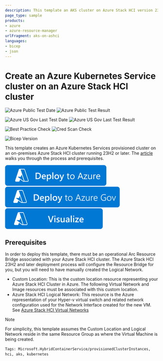 ```yaml
---
description: This template an AKS cluster on Azure Stack HCI version 23H2+
page_type: sample
products:
- azure
- azure-resource-manager
urlFragment: aks-on-ashci
languages:
- bicep
- json
---
```

# Create an Azure Kubernetes Service cluster on an Azure Stack HCI cluster

![Azure Public Test Date](https://azurequickstartsservice.blob.core.windows.net/badges/quickstarts/microsoft.azurestackhci/aks-on-ashci/PublicLastTestDate.svg)
![Azure Public Test Result](https://azurequickstartsservice.blob.core.windows.net/badges/quickstarts/microsoft.azurestackhci/aks-on-ashci/PublicDeployment.svg)

![Azure US Gov Last Test Date](https://azurequickstartsservice.blob.core.windows.net/badges/quickstarts/microsoft.azurestackhci/aks-on-ashci/FairfaxLastTestDate.svg)
![Azure US Gov Last Test Result](https://azurequickstartsservice.blob.core.windows.net/badges/quickstarts/microsoft.azurestackhci/aks-on-ashci/FairfaxDeployment.svg)

![Best Practice Check](https://azurequickstartsservice.blob.core.windows.net/badges/quickstarts/microsoft.azurestackhci/aks-on-ashci/BestPracticeResult.svg)
![Cred Scan Check](https://azurequickstartsservice.blob.core.windows.net/badges/quickstarts/microsoft.azurestackhci/aks-on-ashci/CredScanResult.svg)

![Bicep Version](https://azurequickstartsservice.blob.core.windows.net/badges/quickstarts/microsoft.azurestackhci/aks-on-ashci/BicepVersion.svg)

This template creates an Azure Kubernetes Services provisioned cluster on an on-premises Azure Stack HCI cluster running 23H2 or later. The [article](/azure-stack/hci/manage/manage-virtual-machines-in-azure-portal?tabs=arm) walks you through the process and prerequisites.

[![Deploy To Azure](https://raw.githubusercontent.com/Azure/azure-quickstart-templates/master/1-CONTRIBUTION-GUIDE/images/deploytoazure.svg?sanitize=true)](https://portal.azure.com/#create/Microsoft.Template/uri/https%3A%2F%2Fraw.githubusercontent.com%2FAzure%2Fazure-quickstart-templates%2Fmaster%2Fquickstarts%2Fmicrosoft.azurestackhci%2Faks-on-ashci%2Fazuredeploy.json)
[![Deploy To Azure US Gov](https://raw.githubusercontent.com/Azure/azure-quickstart-templates/master/1-CONTRIBUTION-GUIDE/images/deploytoazuregov.svg?sanitize=true)](https://portal.azure.us/#create/Microsoft.Template/uri/https%3A%2F%2Fraw.githubusercontent.com%2FAzure%2Fazure-quickstart-templates%2Fmaster%2Fquickstarts%2Fmicrosoft.azurestackhci%2Faks-on-ashci%2Fazuredeploy.json)
[![Visualize](https://raw.githubusercontent.com/Azure/azure-quickstart-templates/master/1-CONTRIBUTION-GUIDE/images/visualizebutton.svg?sanitize=true)](http://armviz.io/#/?load=https%3A%2F%2Fraw.githubusercontent.com%2FAzure%2Fazure-quickstart-templates%2Fmaster%2Fquickstarts%2Fmicrosoft.azurestackhci%2Faks-on-ashci%2Fazuredeploy.json)

## Prerequisites

In order to deploy this template, there must be an operational Arc Resource Bridge associated with your Azure Stack HCI cluster. The Azure Stack HCI 23H2 and later deployment process will configure the Resource Bridge for you, but you will need to have manually created the Logical Network.

- Custom Location: This is the custom location resource representing your Azure Stack HCI Cluster in Azure. The following Virtual Network and Image resources must be associated with this custom location.
- Azure Stack HCI Logical Network: This resource is the Azure representation of your Hyper-v virtual switch and related network configuration used for the Network Interface created for the new VM. See [Azure Stack HCI Virtual Networks](/azure-stack/hci/manage/create-logical-networks)

> [!NOTE]
> For simplicity, this template assumes the Custom Location and Logical Network reside in the same Resource Group as where the Virtual Machine is being created.

`Tags: Microsoft.HybridContainerService/provisionedClusterInstances, hci, aks, kubernetes`